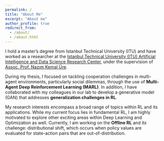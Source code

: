 ```yaml
---
permalink: /
title: "About Me"
excerpt: "About me"
author_profile: true
redirect_from: 
  - /about/
  - /about.html
---
```


I hold a master’s degree from Istanbul Technical University (ITU) and have worked as a researcher at the [Istanbul Technical University (ITU) Artificial Intelligence and Data Science Research Center](https://ai.itu.edu.tr/), under the supervision of [Assoc. Prof. Nazım Kemal Üre](http://kemalure.com).

During my thesis, I focused on tackling cooperation challenges in multi-agent environments, particularly social dilemmas, through the use of **Multi-Agent Deep Reinforcement Learning (MARL)**. In addition, I have collaborated with my colleagues in our lab to develop a generative model (GAN) that addresses **generalization challenges in RL**.

My research interests encompass a broad range of topics within RL and its applications. While my current focus lies in fundamental RL, I am highly motivated to explore other exciting areas within Deep Learning and Optimization as well. Currently, I am working on the **Offline RL** and its challenge: distributional shift, which occurs when policy values are evaluated for state-action pairs that are out-of-distribution.